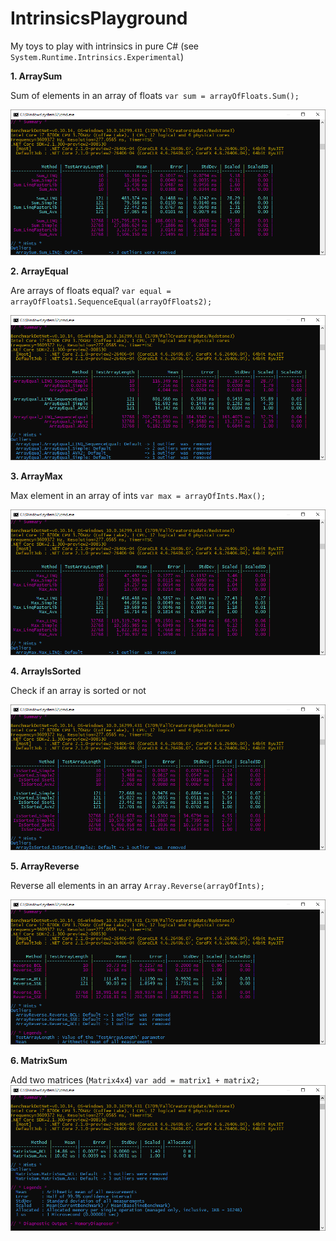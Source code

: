 # IntrinsicsPlayground

My toys to play with intrinsics in pure C# (see `System.Runtime.Intrinsics.Experimental`)

**1. ArraySum**

Sum of elements in an array of floats 
`var sum = arrayOfFloats.Sum();`

![alt text](Screenshots/ArraySum.png)

**2. ArrayEqual**

Are arrays of floats equal?
`var equal = arrayOfFloats1.SequenceEqual(arrayOfFloats2);`

![alt text](Screenshots/ArrayEqual.png)

**3. ArrayMax**

Max element in an array of ints 
`var max = arrayOfInts.Max();`

![alt text](Screenshots/ArrayMax.png)

**4. ArrayIsSorted**

Check if an array is sorted or not

![alt text](Screenshots/ArrayIsSorted.png)

**5. ArrayReverse**

Reverse all elements in an array
`Array.Reverse(arrayOfInts);`

![alt text](Screenshots/ArrayReverse.png)


**6. MatrixSum**

Add two matrices (`Matrix4x4`)
`var add = matrix1 + matrix2;`
![alt text](Screenshots/MatrixSum.png)

